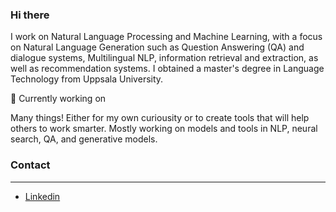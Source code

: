 ### Hi there
I work on Natural Language Processing and Machine Learning, with a focus on Natural Language Generation such as Question Answering (QA) and dialogue systems, Multilingual NLP, information retrieval and extraction, as well as recommendation systems.
I obtained a master's degree in Language Technology from Uppsala University.

🔭 Currently working on

Many things! Either for my own curiousity or to create tools that will help others to work smarter.
Mostly working on models and tools in NLP, neural search, QA, and generative models.

### Contact
-----------------------------
- [Linkedin](https://www.linkedin.com/in/evelynkyl/)

